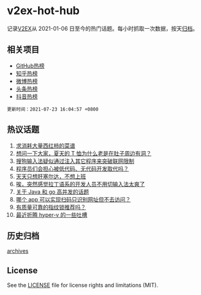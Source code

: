 # v2ex-hot-hub

 记录[V2EX](https://www.v2ex.com/)从 2021-01-06 日至今的热门话题。每小时抓取一次数据，按天[归档](archives)。
 
 ## 相关项目

- [GitHub热榜](https://github.com/snaildev/github-hot-hub)
- [知乎热榜](https://github.com/snaildev/zhihu-hot-hub)
- [微博热榜](https://github.com/snaildev/weibo-hot-hub)
- [头条热榜](https://github.com/snaildev/toutiao-hot-hub)
- [抖音热榜](https://github.com/snaildev/douyin-hot-hub)


 `更新时间：2021-07-23 16:04:57 +0800`

## 热议话题

1. [求消耗大量西红柿的菜谱](https://www.v2ex.com/t/791116)
1. [想问一下大家，夏天的 T 恤为什么老是在肚子周边有洞？](https://www.v2ex.com/t/791197)
1. [搜狗输入法疑似通过注入其它程序来突破联网限制](https://www.v2ex.com/t/791087)
1. [程序员们会担心被低代码、无代码开发取代吗？](https://www.v2ex.com/t/791088)
1. [天天只想肝塞尔达，不想上班](https://www.v2ex.com/t/791110)
1. [唉，突然感觉拉丁语系的开发人员不用切输入法太爽了](https://www.v2ex.com/t/791081)
1. [关于 Java 和 go 高并发的话题](https://www.v2ex.com/t/791169)
1. [哪个 app 可以实现扫码只识别网址但不去访问？](https://www.v2ex.com/t/791114)
1. [有质量可靠的指纹锁推荐吗？](https://www.v2ex.com/t/791192)
1. [最近折腾 hyper-v 的一些吐槽](https://www.v2ex.com/t/791142)

## 历史归档

[archives](archives)

## License

See the [LICENSE](LICENSE) file for license rights and limitations (MIT).
